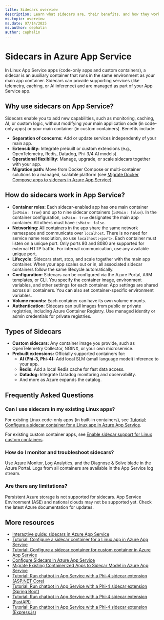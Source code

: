 ```yaml
---
title: Sidecars overview
description: Learn what sidecars are, their benefits, and how they work in Azure App Service for Linux.
ms.topic: overview
ms.date: 07/14/2025
ms.author: cephalin
author: cephalin
---
```


# Sidecars in Azure App Service

In Linux App Service apps (code-only apps and custom containers), a sidecar is an auxiliary container that runs in the same environment as your main app container. Sidecars can provide supporting services (like telemetry, caching, or AI inference) and are managed as part of your App Service app.

## Why use sidecars on App Service?

Sidecars enable you to add new capabilities, such as monitoring, caching, AI, or custom logic, without modifying your main application code (in code-only apps) or your main container (in custom containers). Benefits include:

- **Separation of concerns:** Add or update services independently of your main app.
- **Extensibility:** Integrate prebuilt or custom extensions (e.g., OpenTelemetry, Redis, Datadog, Phi-3/4 AI models).
- **Operational flexibility:** Manage, upgrade, or scale sidecars together with your app.
- **Migration path:** Move from Docker Compose or multi-container solutions to a managed, scalable platform (see [Migrate Docker Compose apps to sidecars in Azure App Service](migrate-sidecar-multi-container-apps.md)).

## How do sidecars work in App Service?

- **Container roles:** Each sidecar-enabled app has one main container (`isMain: true`) and up to nine sidecar containers (`isMain: false`). In the container configuration, `isMain: true` designates the main app container. All others must have `isMain: false`.
- **Networking:** All containers in the app share the same network namespace and communicate over `localhost`. There is no need for service name resolution, so use `localhost:<port>`. Each container must listen on a unique port. Only ports 80 and 8080 are supported for external HTTP traffic. For internal communication, use any available unique port.
- **Lifecycle:** Sidecars start, stop, and scale together with the main app container. When your app scales out or in, all associated sidecar containers follow the same lifecycle automatically.
- **Configuration:** Sidecars can be configured via the Azure Portal, ARM templates, or CLI. You specify the container image, environment variables, and other settings for each container. App settings are shared across all containers. You can also set container-specific environment variables.
- **Volume mounts:** Each container can have its own volume mounts.
- **Authentication:** Sidecars can pull images from public or private registries, including Azure Container Registry. Use managed identity or admin credentials for private registries.

## Types of Sidecars

- **Custom sidecars:** Any container image you provide, such as OpenTelemetry Collector, NGINX, or your own microservice.
- **Prebuilt extensions:** Officially supported containers for:
  - **AI (Phi-3, Phi-4):** Add local SLM (small language model) inference to your app.
  - **Redis:** Add a local Redis cache for fast data access.
  - **Datadog:** Integrate Datadog monitoring and observability.
  - And more as Azure expands the catalog.

## Frequently Asked Questions

### Can I use sidecars in my existing Linux apps?

For existing Linux code-only apps (in built-in containers), see [Tutorial: Configure a sidecar container for a Linux app in Azure App Service](tutorial-sidecar.md).

For existing custom container apps, see [Enable sidecar support for Linux custom containers](configure-sidecar.md#enable-sidecar-support-for-linux-custom-containers).

### How do I monitor and troubleshoot sidecars?
Use Azure Monitor, Log Analytics, and the Diagnose & Solve blade in the Azure Portal. Logs from all containers are available in the App Service log stream.

### Are there any limitations?
Persistent Azure storage is not supported for sidecars. App Service Environment (ASE) and national clouds may not be supported yet. Check the latest Azure documentation for updates.

## More resources

- [Interactive guide: sidecars in Azure App Service](https://mslabs.cloudguides.com/guides/Modernize%20existing%20web%20apps%20with%20new%20capabilities%20using%20Sidecar%20patterns)
- [Tutorial: Configure a sidecar container for a Linux app in Azure App Service](tutorial-sidecar.md)
- [Tutorial: Configure a sidecar container for custom container in Azure App Service](tutorial-custom-container-sidecar.md)
- [Configure Sidecars in Azure App Service](configure-sidecar.md)
- [Migrate Existing Containerized Apps to Sidecar Model in Azure App Service](migrate-sidecar-multi-container-apps.md)
- [Tutorial: Run chatbot in App Service with a Phi-4 sidecar extension (ASP.NET Core)](tutorial-ai-slm-dotnet.md)
- [Tutorial: Run chatbot in App Service with a Phi-4 sidecar extension (Spring Boot)](tutorial-ai-slm-spring-boot.md)
- [Tutorial: Run chatbot in App Service with a Phi-4 sidecar extension (FastAPI)](tutorial-ai-slm-fastapi.md)
- [Tutorial: Run chatbot in App Service with a Phi-4 sidecar extension (Express.js)](tutorial-ai-slm-expressjs.md)
